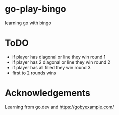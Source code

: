 # go-play-bingo
learning go with bingo

# ToDO
- if player has diagonal or line they win round 1
- if player has 2 diagonal or line they win round 2
- if player has all filled they win round 3
- first to 2 rounds wins

# Acknowledgements
Learning from go.dev and https://gobyexample.com/
